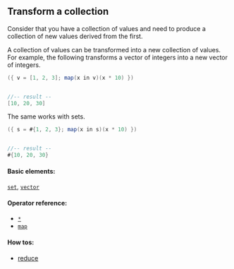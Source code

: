<!---
  This markdown file was generated. Do not edit.
  -->

## Transform a collection

Consider that you have a collection of values and need to produce a collection of new values derived from the first.

A collection of values can be transformed into a new collection of values. For example, the following transforms a vector of integers into a new vector of integers.

```java
({ v = [1, 2, 3]; map(x in v)(x * 10) })


//-- result --
[10, 20, 30]
```

The same works with sets.

```java
({ s = #{1, 2, 3}; map(x in s)(x * 10) })


//-- result --
#{10, 20, 30}
```

#### Basic elements:

[`set`](../jadeite-basic-syntax-reference.md#set), [`vector`](../jadeite-basic-syntax-reference.md#vector)

#### Operator reference:

* [`*`](../jadeite-full-reference.md#_S)
* [`map`](../jadeite-full-reference.md#map)


#### How tos:

* [reduce](../how-to/reduce.md)


